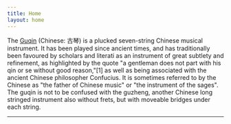 ```yaml
---
title: Home
layout: home
---
```


The [Guqin] (Chinese: 古琴) is a plucked seven-string Chinese musical instrument. It has been played since ancient times, and has traditionally been favoured by scholars and literati as an instrument of great subtlety and refinement, as highlighted by the quote "a gentleman does not part with his qin or se without good reason,"[1] as well as being associated with the ancient Chinese philosopher Confucius. It is sometimes referred to by the Chinese as "the father of Chinese music" or "the instrument of the sages". The guqin is not to be confused with the guzheng, another Chinese long stringed instrument also without frets, but with moveable bridges under each string.



----

[^1]: [It can take up to 10 minutes for changes to your site to publish after you push the changes to GitHub](https://docs.github.com/en/pages/setting-up-a-github-pages-site-with-jekyll/creating-a-github-pages-site-with-jekyll#creating-your-site).

[Guqin]: https://en.wikipedia.org/wiki/Guqin